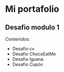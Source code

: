 # Mi portafolio

## Desafio modulo 1

Contenidos:
- Desafio cv
- Desafio ChocoEatMe
- Desafio Iguana
- Desafio Cupón

